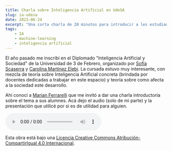 ```yaml
---
title: Charla sobre Inteligencia Artificial en UdeSA
slug: ia-udesa
date: 2023-06-24
excerpt: "Una corta charla de 20 minutos para introducir a les estudiantes del profesorado en algunos conceptos de la Inteligencia Artificial. Grabe el audio y adjunto la presentación para seguirla (en caso de ser necesario)."
tags:
    - IA
    - machine-learning
    - inteligencia artificial
---
```


El año pasado me inscribí en el Diplomado "Inteligencia Artificial y Sociedad" de la Universidad de 3 de Febrero, organizado por [Sofía Scaserra](https://twitter.com/SofiaScasserra) y [Carolina Martínez Elebi](https://twitter.com/titayna). La cursada estuvo muy interesante, con mezcla de teoría sobre Inteligencia Artificial concreta (brindada por docentes dedicadas a trabajar en este espacio) y teoría sobre como afecta a la sociedad este desarrollo.

Ahi conocí a [Marian Ferrarelli](https://twitter.com/FerrarelliM) que me invitó a dar una charla introductoria sobre el tema a sus alumnes. Acá dejo el audio (solo de mi parte) y la presentación que utilicé por si es de utilidad para alguien.

<!--
<iframe id="inlineFrameExample"
    title="Presentación"
    width="820"
    height="597"
    src="http://presentaciones.shanzai.com.ar/inteligencia-artificial.html">
</iframe>
-->

<object type="text/html" data="http://presentaciones.shanzai.com.ar/inteligencia-artificial.html" width="820" height="597"></object> 

<audio controls src="https://archive.org/download/clase_IA_Profesorado/clase_IA_Profesorado.ogg">
            <a href="https://archive.org/download/clase_IA_Profesorado/clase_IA_Profesorado.ogg">
                Descargar el audio
            </a>
    </audio>


Esta obra está bajo una <a rel="license" href="http://creativecommons.org/licenses/by-sa/4.0/">Licencia Creative Commons Atribución-CompartirIgual 4.0 Internacional</a>.